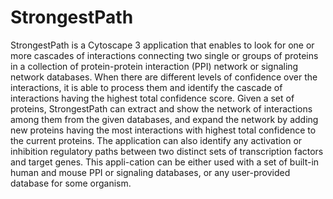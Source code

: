 # StrongestPath

StrongestPath is a Cytoscape 3 application that enables to look for one or more cascades of interactions connecting two single or groups of proteins in a collection of protein-protein interaction (PPI) network or signaling network databases. When there are different levels of confidence over the interactions, it is able to process them and identify the cascade of interactions having the highest total confidence score. Given a set of proteins, StrongestPath can extract and show the network of interactions among them from the given databases, and expand the network by adding new proteins having the most interactions with highest total confidence to the current proteins. The application can also identify any activation or inhibition regulatory paths between two distinct sets of transcription factors and target genes. This appli-cation can be either used with a set of built-in human and mouse PPI or signaling databases, or any user-provided database for some organism.
